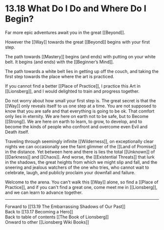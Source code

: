 # 13.18 What Do I Do and Where Do I Begin?

Far more epic adventures await you in the great [[Beyond]].

However the [[Way]] towards the great [[Beyond]] begins with your first step.

The path towards [[Mastery]] begins (and ends) with putting on your white belt. It begins (and ends) with the [[Beginner’s Mind]]. 

The path towards a white belt lies in getting up off the couch, and taking the first step towards the place where the art is practiced.

If you cannot find a better [[Place of Practice]], I practice this Art in [[Lionsberg]], and I would delighted to train and progress together. 

Do not worry about how small your first step is. The great secret is that the [[Way]] only reveals itself to us one step at a time. You are not supposed to know that you are safe and that everything is going to be ok. That comfort only lies in eternity. We are here on earth not to be safe, but to Become [[Strong]]. We are here on earth to learn, to grow, to develop, and to become the kinds of people who confront and overcome even Evil and Death itself. 

Traveling through seemingly infinite [[Wilderness]], on exceptionally clear nights we can occasionally see the faint glimmer of the [[Land of Promise]] in the distance. Yet between here and there is lies the total [[Unknown]] of [[Darkness]] and [[Chaos]]. And worse, the [[Existential Threats]] that lurk in the shadows, the great heights from which we might slip and fall, and the sneering and jealous watchers of the one who tries, who cannot wait to celebrate, laugh, and publicly proclaim your downfall and failure.

Welcome to the arena. You can't walk this [[Way]] alone, so find a [[Place of Practice]], and if you can't find a great one, come meet me in [[Lionsberg]], and we can learn to advance together. 

___

Forward to [[13.19 The Embarrassing Shadows of Our Past]]  
Back to [[13.17 Becoming a Hero]]  
Back to table of contents [[The Book of Lionsberg]]  
Onward to other [[Lionsberg Wiki Books]]  
